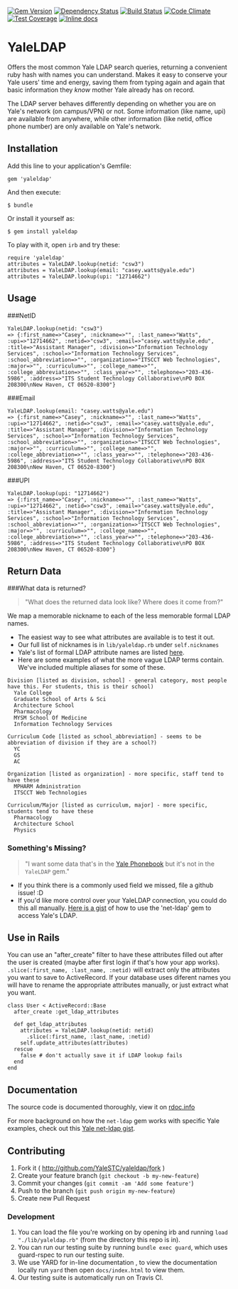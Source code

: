 [![Gem Version](https://badge.fury.io/rb/yaleldap.svg)](http://badge.fury.io/rb/yaleldap)
[![Dependency Status](https://gemnasium.com/YaleSTC/yaleldap.svg)](https://gemnasium.com/YaleSTC/yaleldap)
[![Build Status](https://travis-ci.org/YaleSTC/yaleldap.svg?branch=testinghound)](https://travis-ci.org/YaleSTC/yaleldap)
[![Code Climate](https://codeclimate.com/github/YaleSTC/yaleldap/badges/gpa.svg)](https://codeclimate.com/github/YaleSTC/yaleldap)
[![Test Coverage](https://codeclimate.com/github/YaleSTC/yaleldap/badges/coverage.svg)](https://codeclimate.com/github/YaleSTC/yaleldap)
[![Inline docs](http://inch-ci.org/github/YaleSTC/yaleldap.png?branch=master)](http://inch-ci.org/github/YaleSTC/yaleldap)

# YaleLDAP

Offers the most common Yale LDAP search queries, returning a convenient ruby hash with names you can understand. Makes it easy to conserve your Yale users' time and energy, saving them from typing again and again that basic information they *know* mother Yale already has on record.

The LDAP server behaves differently depending on whether you are on Yale's network (on campus/VPN) or not. Some information (like name, upi) are available from anywhere, while other information (like netid, office phone number) are only available on Yale's network.

## Installation

Add this line to your application's Gemfile:

    gem 'yaleldap'

And then execute:

    $ bundle

Or install it yourself as:

    $ gem install yaleldap

To play with it, open `irb` and try these:

```
require 'yaleldap'
attributes = YaleLDAP.lookup(netid: "csw3")
attributes = YaleLDAP.lookup(email: "casey.watts@yale.edu")
attributes = YaleLDAP.lookup(upi: "12714662")
```


## Usage

###NetID
```
YaleLDAP.lookup(netid: "csw3")
=> {:first_name=>"Casey", :nickname=>"", :last_name=>"Watts", :upi=>"12714662", :netid=>"csw3", :email=>"casey.watts@yale.edu", :title=>"Assistant Manager", :division=>"Information Technology Services", :school=>"Information Technology Services", :school_abbreviation=>"", :organization=>"ITSCCT Web Technologies", :major=>"", :curriculum=>"", :college_name=>"", :college_abbreviation=>"", :class_year=>"", :telephone=>"203-436-5986", :address=>"ITS Student Technology Collaborative\nPO BOX 208300\nNew Haven, CT 06520-8300"}
```

###Email
```
YaleLDAP.lookup(email: "casey.watts@yale.edu")
=> {:first_name=>"Casey", :nickname=>"", :last_name=>"Watts", :upi=>"12714662", :netid=>"csw3", :email=>"casey.watts@yale.edu", :title=>"Assistant Manager", :division=>"Information Technology Services", :school=>"Information Technology Services", :school_abbreviation=>"", :organization=>"ITSCCT Web Technologies", :major=>"", :curriculum=>"", :college_name=>"", :college_abbreviation=>"", :class_year=>"", :telephone=>"203-436-5986", :address=>"ITS Student Technology Collaborative\nPO BOX 208300\nNew Haven, CT 06520-8300"}
```

###UPI
```
YaleLDAP.lookup(upi: "12714662")
=> {:first_name=>"Casey", :nickname=>"", :last_name=>"Watts", :upi=>"12714662", :netid=>"csw3", :email=>"casey.watts@yale.edu", :title=>"Assistant Manager", :division=>"Information Technology Services", :school=>"Information Technology Services", :school_abbreviation=>"", :organization=>"ITSCCT Web Technologies", :major=>"", :curriculum=>"", :college_name=>"", :college_abbreviation=>"", :class_year=>"", :telephone=>"203-436-5986", :address=>"ITS Student Technology Collaborative\nPO BOX 208300\nNew Haven, CT 06520-8300"}
```


## Return Data
###What data is returned?
>"What does the returned data look like? Where does it come from?"

We map a memorable nickname to each of the less memorable formal LDAP names.
- The easiest way to see what attributes are available is to test it out.
- Our full list of nicknames is in `lib/yaleldap.rb` under `self.nicknames`
- Yale's list of formal LDAP attribute names are listed [here](http://directory.yale.edu/phonebook/help.htm).
- Here are some examples of what the more vague LDAP terms contain. We've included multiple aliases for some of these.
```
Division [listed as division, school] - general category, most people have this. For students, this is their school)
  Yale College
  Graduate School of Arts & Sci
  Architecture School
  Pharmacology
  MYSM School Of Medicine
  Information Technology Services

Curriculum Code [listed as school_abbreviation] - seems to be abbreviation of division if they are a school?)
  YC
  GS
  AC

Organization [listed as organization] - more specific, staff tend to have these
  MPHARM Administration
  ITSCCT Web Technologies

Curriculum/Major [listed as curriculum, major] - more specific, students tend to have these
  Pharmacology
  Architecture School
  Physics
```

### Something's Missing?
>"I want some data that's in the [Yale Phonebook](http://directory.yale.edu/phonebook/index.htm) but it's not in the `YaleLDAP` gem."

- If you think there is a commonly used field we missed, file a github issue! :D
- If you'd like more control over your YaleLDAP connection, you could do this all manually. [Here is a gist](https://gist.github.com/caseywatts/ddea3996853050d1e5ad) of how to use the 'net-ldap' gem to access Yale's LDAP.


## Use in Rails
You can use an "after_create" filter to have these attributes filled out after the user is created (maybe after first login if that's how your app works). `.slice(:first_name, :last_name, :netid)` will extract only the attributes you want to save to ActiveRecord. If your database uses diferent names you will have to rename the appropriate attributes manually, or just extract what you want.
```
class User < ActiveRecord::Base
  after_create :get_ldap_attributes

  def get_ldap_attributes
    attributes = YaleLDAP.lookup(netid: netid)
      .slice(:first_name, :last_name, :netid)
    self.update_attributes(attributes)
  rescue
    false # don't actually save it if LDAP lookup fails
  end
end
```

## Documentation
The source code is documented thoroughly, view it on [rdoc.info](http://rdoc.info/github/YaleSTC/yaleldap/master/frames)

For more background on how the `net-ldap` gem works with specific Yale examples, check out this [Yale net-ldap gist](https://gist.github.com/caseywatts/ddea3996853050d1e5ad).

## Contributing

1. Fork it ( http://github.com/YaleSTC/yaleldap/fork )
2. Create your feature branch (`git checkout -b my-new-feature`)
3. Commit your changes (`git commit -am 'Add some feature'`)
4. Push to the branch (`git push origin my-new-feature`)
5. Create new Pull Request

### Development
1. You can load the file you're working on by opening irb and running `load "./lib/yaleldap.rb"` (from the directory this repo is in).
2. You can run our testing suite by running `bundle exec guard`, which uses guard-rspec to run our testing suite.
3. We use YARD for in-line documentation , to view the documentation locally run `yard` then open `docs/index.html` to view them.
4. Our testing suite is automatically run on Travis CI.


